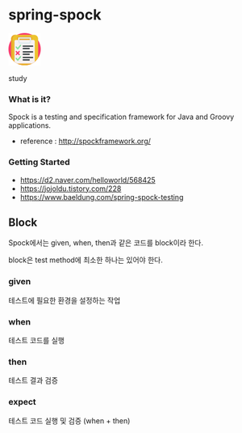 # spring-spock

![logo](/doc/test.png)

study

### What is it? 

Spock is a testing and specification framework for Java and Groovy applications.

- reference : http://spockframework.org/



### Getting Started 

- https://d2.naver.com/helloworld/568425
- https://jojoldu.tistory.com/228
- https://www.baeldung.com/spring-spock-testing


## Block 

Spock에서는 given, when, then과 같은 코드를 block이라 한다. 

block은 test method에 최소한 하나는 있어야 한다. 

### given 

테스트에 필요한 환경을 설정하는 작업 

### when 

테스트 코드를 실행 

### then 

테스트 결과 검증 

### expect 

테스트 코드 실행 및 검증 (when + then)

